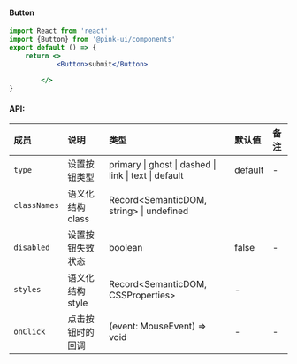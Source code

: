 

#### Button

```jsx
import React from 'react'
import {Button} from '@pink-ui/components'
export default () => {
    return <>
            <Button>submit</Button>
           
        </>
}
```
#### API:

| 成员          | 说明              | 类型        | 默认值    | 备注       |
| :------------ | :---------------- | :--------------------- | :-------- | :--------- |
| `type`| 设置按钮类型 | primary \| ghost \| dashed \| link \| text \| default | default |- |
| `classNames`| 语义化结构 class| Record<SemanticDOM, string> \| undefined|     |
| `disabled`|设置按钮失效状态 | boolean | false |- |
| `styles`   | 语义化结构 style | Record<SemanticDOM, CSSProperties>| - |
| `onClick` | 点击按钮时的回调	 |(event: MouseEvent) => void | - | - |